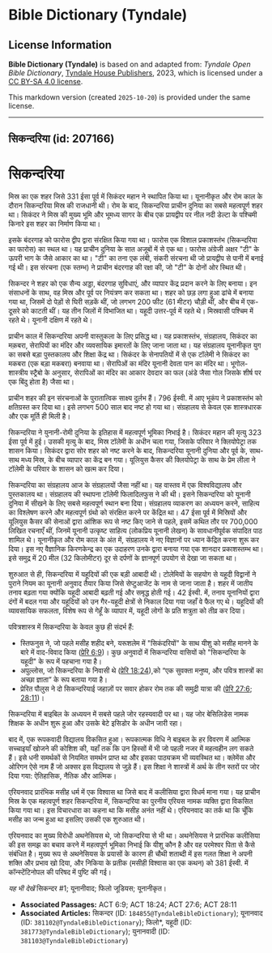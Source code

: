 # Bible Dictionary (Tyndale)

## License Information

**Bible Dictionary (Tyndale)** is based on and adapted from: _Tyndale Open Bible Dictionary_, [Tyndale House Publishers](https://tyndaleopenresources.com/), 2023, which is licensed under a [CC BY-SA 4.0 license](https://creativecommons.org/licenses/by-sa/4.0/legalcode.en).

This markdown version (created `2025-10-20`) is provided under the same license.



--------------------------------

## सिकन्दरिया (id: 207166)

सिकन्दरिया
==========

मिस्र का एक शहर जिसे 331 ईसा पूर्व में सिकंदर महान ने स्थापित किया था। यूनानीकृत और रोम काल के दौरान सिकन्दरिया मिस्र की राजधानी थी। रोम के बाद, सिकन्दरिया प्राचीन दुनिया का सबसे महत्वपूर्ण शहर था। सिकंदर ने मिस्र की मुख्य भूमि और भूमध्य सागर के बीच एक प्रायद्वीप पर नील नदी डेल्टा के पश्चिमी किनारे इस शहर का निर्माण किया था।

इसके बंदरगाह को फारोस द्वीप द्वारा संरक्षित किया गया था। फारोस एक विशाल प्रकाशस्तंभ (सिकन्दरिया का फारोस) का स्थल था। यह प्राचीन दुनिया के सात अजूबों में से एक था। फारोस अंग्रेजी अक्षर "टी" के ऊपरी भाग के जैसे आकार का था। "टी" का तना एक लंबी, संकरी संरचना थी जो प्रायद्वीप से पानी में बनाई गई थी। इस संरचना (एक स्तम्भ) ने प्राचीन बंदरगाह की रक्षा की, जो "टी" के दोनों ओर स्थित थी।

सिकन्दर ने शहर को एक सैन्य अड्डा, बंदरगाह सुविधाएं, और व्यापार केंद्र प्रदान करने के लिए बनाया। इन संसाधनों के साथ, वह मिस्र और पूर्व पर नियंत्रण कर सकता था। शहर को छड़ लगा हुआ ढांचे में बनाया गया था, जिसमें दो पेड़ों से घिरी सड़कें थीं, जो लगभग 200 फीट (61 मीटर) चौड़ी थीं, और बीच में एक\-दूसरे को काटती थीं। यह तीन जिलों में विभाजित था। यहूदी उत्तर\-पूर्व में रहते थे। मिस्रवासी पश्चिम में रहते थे। यूनानी दक्षिण में रहते थे।

प्राचीन काल में सिकन्दरिया अपनी वास्तुकला के लिए प्रसिद्ध था। यह प्रकाशस्तंभ, संग्रहालय, सिकंदर का मक़बरा, सेरापियों का मंदिर और व्यवसायिक इमारतों के लिए जाना जाता था। यह संग्रहालय यूनानीकृत युग का सबसे बड़ा पुस्तकालय और शिक्षा केंद्र था। सिकंदर के सेनापतियों में से एक टॉलेमी ने सिकंदर का मकबरा (एक बड़ा मकबरा) बनवाया था। सेरापिओं का मंदिर यूनानी देवता पान का मंदिर था। भूगोल\-शास्त्रीय स्ट्रैबो के अनुसार, सेरापिओं का मंदिर का आकार देवदार का फल (अंडे जैसा गोल जिसके शीर्ष पर एक बिंदु होता है) जैसा था।

प्राचीन शहर की इन संरचनाओं के पुरातात्विक साक्ष्य दुर्लभ हैं। 796 ईस्वी. में आए भूकंप ने प्रकाशस्तंभ को क्षतिग्रस्त कर दिया था। इसे लगभग 500 साल बाद नष्ट हो गया था। संग्रहालय से केवल एक शास्त्रधारक और एक मूर्ति ही मिली है।

सिकन्दरिया ने युनानी\-रोमी दुनिया के इतिहास में महत्वपूर्ण भूमिका निभाई है। सिकंदर महान की मृत्यु 323 ईसा पूर्व में हुई। उसकी मृत्यु के बाद, मिस्र टॉलेमी के अधीन चला गया, जिसके परिवार ने क्लियोपेट्रा तक शासन किया। सिकंदर द्वारा सोर शहर को नष्ट करने के बाद, सिकन्दरिया यूनानी दुनिया और पूर्व के, साथ\-साथ मध्य मिस्र, के बीच व्यापार का केंद्र बन गया। यूलियुस कैसर की क्लियोपेट्रा के साथ के प्रेम लीला ने टॉलेमी के परिवार के शासन को खत्म कर दिया।

सिकन्दरिया का संग्रहालय आज के संग्रहालयों जैसा नहीं था। यह वास्तव में एक विश्वविद्यालय और पुस्तकालय था। संग्रहालय की स्थापना टॉलेमी फिलादिलफुस ने की थी। इसने सिकन्दरिया को यूनानी दुनिया में सीखने के लिए सबसे महत्वपूर्ण स्थान बना दिया। संग्रहालय व्याकरण का अध्ययन करने, साहित्य का विश्लेषण करने और महत्वपूर्ण ग्रंथो को संरक्षित करने पर केंद्रित था। 47 ईसा पूर्व में मिस्रियों और यूलियुस कैसर की सेनाओं द्वारा आंशिक रूप से नष्ट किए जाने से पहले, इसमें कथित तौर पर 700,000 लिखित रचनाएँ थीं, जिनमें यूनानी उत्कृष्ट साहित्य (लोकप्रिय यूनानी लेखन) के सावधानीपूर्वक संपादित पाठ शामिल थे। यूनानीकृत और रोम काल के अंत में, संग्रहालय ने नए विज्ञानों पर ध्यान केंद्रित करना शुरू कर दिया। इस नए वैज्ञानिक किरणकेन्द्र का एक उदाहरण उनके द्वारा बनाया गया एक शानदार प्रकाशस्तम्भ था। इसे समुद्र में 20 मील (32 किलोमीटर) दूर से दर्पणों के ज्ञानपूर्ण उपयोग से देखा जा सकता था।

शुरुआत से ही, सिकन्दरिया में यहूदियों की एक बड़ी आबादी थी। टोलेमियों के सहयोग से यहूदी विद्वानों ने पुराने नियम का यूनानी अनुवाद तैयार किया जिसे सेप्टुआजेंट के नाम से जाना जाता है। शहर में जातीय तनाव बढ़ता गया क्योंकि यहूदी आबादी बढ़ती गई और समृद्ध होती गई। 42 ईस्वी. में, तनाव यूनानियों द्वारा दंगों में बदल गया और यहूदियों को उन गैर\-यहूदी क्षेत्रों से निकाल दिया गया जहाँ वे फैल गए थे। यहूदियों की व्यावसायिक सफलता, विशेष रूप से गेहूँ के व्यापार में, यहूदी लोगों के प्रति शत्रुता को तीव्र कर दिया।

पवित्रशास्त्र में सिकन्दरिया के केवल कुछ ही संदर्भ हैं:

* स्तिफनुस ने, जो पहले मसीह शहीद बने, यरूशलेम में "सिकंदरियों" के साथ यीशु को मसीह मानने के बारे में वाद\-विवाद किया ([प्रेरि 6:9](https://ref.ly/Acts6:9))। कुछ अनुवादों में सिकन्दरिया वासियों को "सिकन्दरिया के यहूदी" के रूप में पहचाना गया है।
* अपुल्लोस, जो सिकन्दरिया के निवासी थे ([प्रेरि 18:24](https://ref.ly/Acts18:24)),को “एक सुवक्ता मनुष्य, और पवित्र शास्त्रों का अच्छा ज्ञाता” के रूप बताया गया है।
* प्रेरित पौलुस ने दो सिकन्दरियाई जहाज़ों पर सवार होकर रोम तक की समुद्री यात्रा की ([प्रेरि 27:6](https://ref.ly/Acts27:6); [28:11](https://ref.ly/Acts28:11))।

सिकन्दरिया में बाइबिल के अध्ययन में सबसे पहले जोर रहस्यवादी पर था। यह जोर बेसिलिडेस नामक शिक्षक के अधीन शुरू हुआ और उसके बेटे इसिडोर के अधीन जारी रहा।

बाद में, एक रूपकवादी विद्यालय विकसित हुआ। रूपकात्मक विधि ने बाइबल के हर विवरण में आत्मिक सच्चाइयाँ खोजने की कोशिश की, यहाँ तक कि उन हिस्सों में भी जो पहली नजर में महत्वहीन लग सकते हैं। इसे धनी समर्थकों से नियमित समर्थन प्राप्त था और इसका पाठ्यक्रम भी व्यवस्थित था। क्लेमेंस और ओरिगन ऐसे नाम हैं जो अक्सर इस विद्यालय से जुड़े हैं। इस शिक्षा ने शास्त्रों में अर्थ के तीन स्तरों पर जोर दिया गया: ऐतिहासिक, नैतिक और आत्मिक।

एरियनवाद प्रारंभिक मसीह धर्म में एक विश्वास था जिसे बाद में कलीसिया द्वारा विधर्म माना गया। यह प्राचीन मिस्र के एक महत्वपूर्ण शहर सिकन्दरिया में, सिकन्दरिया का पुरनीय एरियस नामक व्यक्ति द्वारा विकसित किया गया था। इस विचारधारा का कहना था कि मसीह अनंत नहीं थे। एरियनवाद का तर्क था कि चूँकि मसीह का जन्म हुआ था इसलिए उसकी एक शुरुआत थी।

एरियनवाद का मुख्य विरोधी अथनेसियस थे, जो सिकन्दरिया से भी था। अथनेसियस ने प्रारंभिक कलीसिया की इस समझ का बचाव करने में महत्वपूर्ण भूमिका निभाई कि यीशु कौन है और वह परमेश्वर पिता से कैसे संबंधित है। मुख्य रूप से अथनेसियस के प्रयासों के कारण ही चौथी शताब्दी में इस गलत शिक्षा ने अपनी शक्ति और प्रभाव खो दिया, और निकिया के प्रतीक (मसीही विश्वास का एक कथन) को 381 ईस्वी. में कॉन्स्टेंटिनोपल की परिषद में पुष्टि की गई।

*यह भी देखें*  सिकन्दर \#1; यूनानीवाद; फिलो जूडियस; यूनानीकृत।

* **Associated Passages:** ACT 6:9; ACT 18:24; ACT 27:6; ACT 28:11
* **Associated Articles:** सिकन्दर (ID: `184855@TyndaleBibleDictionary`); यूनानवाद (ID: `381102@TyndaleBibleDictionary`); फिलो*, यहूदी (ID: `381773@TyndaleBibleDictionary`); युनानवादी (ID: `381103@TyndaleBibleDictionary`)

